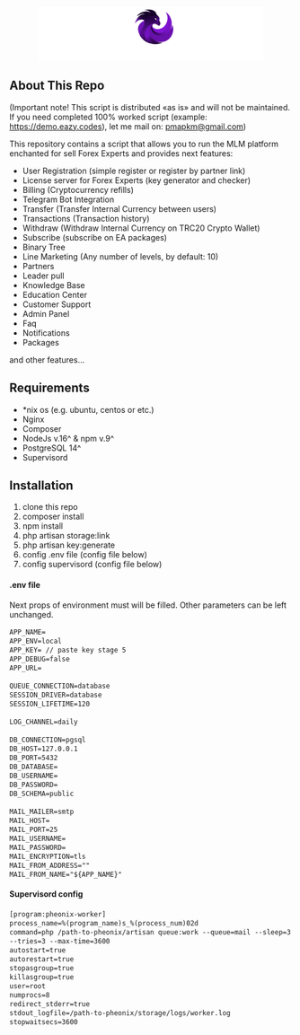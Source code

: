 <p align="center"><a href="https://demo.eazy.codes" target="_blank"><img src="https://github.com/PopovMaxim/PheonixEngine/blob/main/public/assets/media/logos/logo-short-white.png?raw=true" width="400" alt="Pheonix Engine"></a></p>

## About This Repo

(Important note! This script is distributed «as is» and will not be maintained. If you need completed 100% worked script (example: https://demo.eazy.codes), let me mail on: pmapkm@gmail.com)

This repository contains a script that allows you to run the MLM platform enchanted for sell Forex Experts and provides next features:

- User Registration (simple register or register by partner link)
- License server for Forex Experts (key generator and checker)
- Billing (Cryptocurrency refills)
- Telegram Bot Integration
- Transfer (Transfer Internal Currency between users)
- Transactions (Transaction history)
- Withdraw (Withdraw Internal Currency on TRC20 Crypto Wallet)
- Subscribe (subscribe on EA packages)
- Binary Tree
- Line Marketing (Any number of levels, by default: 10)
- Partners
- Leader pull
- Knowledge Base
- Education Center
- Customer Support
- Admin Panel
- Faq
- Notifications
- Packages

and other features...

## Requirements
- *nix os (e.g. ubuntu, centos or etc.)
- Nginx
- Composer
- NodeJs v.16^ & npm v.9^
- PostgreSQL 14^
- Supervisord

## Installation
1) clone this repo
2) composer install
3) npm install
4) php artisan storage:link
5) php artisan key:generate 
6) config .env file (config file below)
7) config supervisord (config file below)

#### .env file
Next props of environment must will be filled. Other parameters can be left unchanged.
```
APP_NAME=
APP_ENV=local
APP_KEY= // paste key stage 5 
APP_DEBUG=false
APP_URL=

QUEUE_CONNECTION=database
SESSION_DRIVER=database
SESSION_LIFETIME=120

LOG_CHANNEL=daily

DB_CONNECTION=pgsql
DB_HOST=127.0.0.1
DB_PORT=5432
DB_DATABASE=
DB_USERNAME=
DB_PASSWORD=
DB_SCHEMA=public

MAIL_MAILER=smtp
MAIL_HOST=
MAIL_PORT=25
MAIL_USERNAME=
MAIL_PASSWORD=
MAIL_ENCRYPTION=tls
MAIL_FROM_ADDRESS=""
MAIL_FROM_NAME="${APP_NAME}"
```

#### Supervisord config
```
[program:pheonix-worker]
process_name=%(program_name)s_%(process_num)02d
command=php /path-to-pheonix/artisan queue:work --queue=mail --sleep=3 --tries=3 --max-time=3600
autostart=true
autorestart=true
stopasgroup=true
killasgroup=true
user=root
numprocs=8
redirect_stderr=true
stdout_logfile=/path-to-pheonix/storage/logs/worker.log
stopwaitsecs=3600
```
